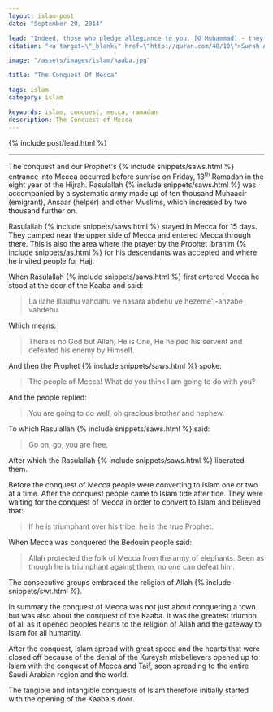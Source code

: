 ```yaml
---
layout: islam-post
date: "September 20, 2014"

lead: "Indeed, those who pledge allegiance to you, [O Muhammad] - they are actually pledging allegiance to Allah . The hand of Allah is over their hands. So he who breaks his word only breaks it to the detriment of himself. And he who fulfills that which he has promised Allah - He will give him a great reward."
citation: "<a target=\"_blank\" href=\"http://quran.com/48/10\">Surah Al-Fath, Ayah 10</a>"

image: "/assets/images/islam/kaaba.jpg"

title: "The Conquest Of Mecca"

tags: islam
category: islam

keywords: islam, conquest, mecca, ramadan
description: The Conquest of Mecca
---
```


<!--more-->

{% include post/lead.html %}

***

The conquest and our Prophet's {% include snippets/saws.html %} entrance into Mecca occurred before sunrise on Friday, 13<sup>th</sup> Ramadan in the eight year of the Hijrah. Rasulallah {% include snippets/saws.html %} was accompanied by a systematic army made up of ten thousand Muhaacir (emigrant), Ansaar (helper) and other Muslims, which increased by two thousand further on.

Rasulallah {% include snippets/saws.html %} stayed in Mecca for 15 days. They camped near the upper side of Mecca and entered Mecca through there. This is also the area where the prayer by the Prophet Ibrahim {% include snippets/as.html %} for his descendants was accepted and where he invited people for Hajj.

When Rasulallah {% include snippets/saws.html %} first entered Mecca he stood at the door of the Kaaba and said:

> La ilahe illalahu vahdahu ve nasara abdehu ve hezeme'l-ahzabe vahdehu.

Which means:

> There is no God but Allah, He is One, He helped his servent and defeated his enemy by Himself.

And then the Prophet {% include snippets/saws.html %} spoke:

> The people of Mecca! What do you think I am going to do with you?

And the people replied:

> You are going to do well, oh gracious brother and nephew.

To which Rasulallah {% include snippets/saws.html %} said:

> Go on, go, you are free.

After which the Rasulallah {% include snippets/saws.html %} liberated them.

Before the conquest of Mecca people were converting to Islam one or two at a time. After the conquest people came to Islam tide after tide. They were waiting for the conquest of Mecca in order to convert to Islam and believed that:

> If he is triumphant over his tribe, he is the true Prophet.

When Mecca was conquered the Bedouin people said:

> Allah protected the folk of Mecca from the army of elephants. Seen as though he is triumphant against them, no one can defeat him.

The consecutive groups embraced the religion of Allah {% include snippets/swt.html %}.

In summary the conquest of Mecca was not just about conquering a town but was also about the conquest of the Kaaba. It was the greatest triumph of all as it opened peoples hearts to the religion of Allah and the gateway to Islam for all humanity.

After the conquest, Islam spread with great speed and the hearts that were closed off because of the denial of the Kureysh misbelievers opened up to Islam with the conquest of Mecca and Taif, soon spreading to the entire Saudi Arabian region and the world.

The tangible and intangible conquests of Islam therefore initially started with the opening of the Kaaba's door.
